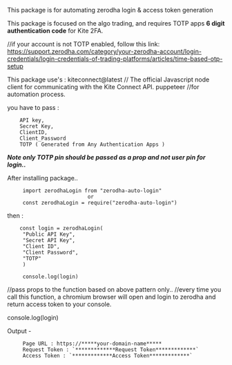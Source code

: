 This package is for automating zerodha login & access token generation

This package is focused on the algo trading, and requires TOTP apps **6 digit authentication code** for Kite 2FA.

//if your account is not TOTP enabled, follow this link:
https://support.zerodha.com/category/your-zerodha-account/login-credentials/login-credentials-of-trading-platforms/articles/time-based-otp-setup

This package use's : 
kiteconnect@latest // The official Javascript node client for communicating with the Kite Connect API.
puppeteer //for automation process.

you have to pass :

        API key, 
        Secret Key, 
        ClientID, 
        Client_Password 
        TOTP ( Generated from Any Authentication Apps )

***Note only TOTP pin should be passed as a prop and not user pin for login..***

After installing package..

         import zerodhaLogin from "zerodha-auto-login" 
                              or 
         const zerodhaLogin = require("zerodha-auto-login")

then :

        const login = zerodhaLogin(
         "Public API Key",
         "Secret API Key",
         "Client ID",
         "Client Password",
         "TOTP"
         )

         console.log(login)

//pass props to the function based on above pattern only..
//every time you call this function, a chromium browser will open and login to zerodha and return access token to your console.

console.log(login)

Output -

         Page URL : https://*****your-domain-name*****
         Request Token : `*************Request Token*************`
         Access Token : `*************Access Token*************`


